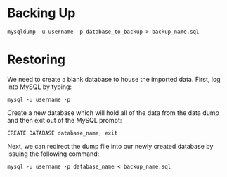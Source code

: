 # Backing Up

```
mysqldump -u username -p database_to_backup > backup_name.sql
```

# Restoring

We need to create a blank database to house the imported data. First, log into MySQL by typing:

```
mysql -u username -p
```

Create a new database which will hold all of the data from the data dump and then exit out of the MySQL prompt:

```
CREATE DATABASE database_name; exit
```

Next, we can redirect the dump file into our newly created database by issuing the following command:

```
mysql -u username -p database_name < backup_name.sql
```